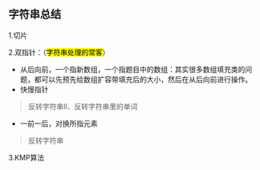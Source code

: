## 字符串总结
1.切片

2.双指针：（<mark>字符串处理的常客</mark>）
- 从后向前，一个指新数组，一个指题目中的数组：其实很多数组填充类的问题，都可以先预先给数组扩容带填充后的大小，然后在从后向前进行操作。
- 快慢指针
>反转字符串II、反转字符串里的单词
- 一前一后，对换所指元素
>反转字符串

3.KMP算法
